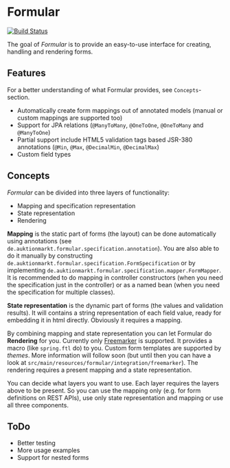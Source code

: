 # Formular

[![Build Status](https://travis-ci.org/auktion-markt/formular.svg?branch=master)](https://travis-ci.org/auktion-markt/formular)

The goal of *Formular* is to provide an easy-to-use interface for creating, handling and rendering forms.

## Features

For a better understanding of what Formular provides, see `Concepts`-section.

 * Automatically create form mappings out of annotated models (manual or custom mappings are supported too)
 * Support for JPA relations (`@ManyToMany`, `@OneToOne`, `@OneToMany` and `@ManyToOne`)
 * Partial support include HTML5 validation tags based JSR-380 annotations (`@Min`, `@Max`,
   `@DecimalMin`, `@DecimalMax`)
 * Custom field types

## Concepts

*Formular* can be divided into three layers of functionality:

 * Mapping and specification representation
 * State representation
 * Rendering

**Mapping** is the static part of forms (the layout) can be done automatically using annotations (see
`de.auktionmarkt.formular.specification.annotation`). You are also able to do it manually by constructing
`de.auktionmarkt.formular.specification.FormSpecification` or by implementing 
`de.auktionmarkt.formular.specification.mapper.FormMapper`. It is recommended to do mapping in controller
constructors (when you need the specification just in the controller) or as a named bean (when you need the
specification for multiple classes).

**State representation** is the dynamic part of forms (the values and validation results). It will contains a string
representation of each field value, ready for embedding it in html directly. Obviously it requires a mapping.

By combining mapping and state representation you can let Formular do **Rendering** for you. Currently only
[Freemarker](https://freemarker.apache.org/) is supported. It provides a macro (like `spring.ftl` do) to you. Custom
form templates are supported by *themes*. More information will follow soon (but until then you can have a look at
`src/main/resources/formular/integration/freemarker`). The rendering requires a present mapping and a state
representation.

You can decide what layers you want to use. Each layer requires the layers above to be present. So you can use the
mapping only (e.g. for form definitions on REST APIs), use only state representation and mapping or use all three
components.

## ToDo

 * Better testing
 * More usage examples
 * Support for nested forms
